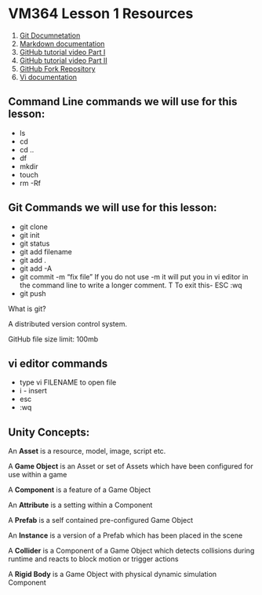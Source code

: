 # VM364 Lesson 1 Resources

1. [Git Documnetation](http://git-scm.com/doc)
2. [Markdown documentation](https://help.github.com/articles/markdown-basics/)
3. [GitHub tutorial video Part I](https://www.youtube.com/watch?v=0fKg7e37bQE)
4. [GitHub tutorial video Part II](https://www.youtube.com/watch?v=oFYyTZwMyAg)
5. [GitHub Fork Repository](https://help.github.com/articles/fork-a-repo/)
6. [Vi documentation](http://themackhack.blogspot.com/2012/10/mac-osx-terminal-how-to-use-vi-editor.html)

## Command Line commands we will use for this lesson:
* ls
* cd
* cd ..
* df
* mkdir
* touch
* rm -Rf


## Git Commands we will use for this lesson:
* git clone
* git init
* git status
* git add filename
* git add .
* git add -A
* git commit -m “fix file”
	If you do not use -m it will put you in vi editor in the command line to write a longer comment. T	To exit this-     ESC :wq
* git push

What is git?

A distributed version control system.

GitHub file size limit: 100mb

## vi editor commands
* type vi FILENAME to open file
* i - insert
* esc
* :wq 


## Unity Concepts:

An **Asset** is a resource, model, image, script etc.

A **Game Object** is an Asset or set of Assets which have been configured for use within a game

A **Component** is a feature of a Game Object

An **Attribute** is a setting within a Component

A **Prefab** is a self contained pre-configured Game Object

An **Instance** is a version of a Prefab which has been placed in the scene

A **Collider** is a Component of a Game Object which detects collisions during runtime and reacts to block motion or trigger actions

A **Rigid Body** is a Game Object with physical dynamic simulation Component

